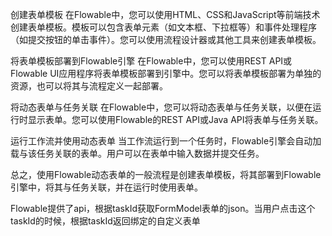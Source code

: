 创建表单模板
在Flowable中，您可以使用HTML、CSS和JavaScript等前端技术创建表单模板。模板可以包含表单元素（如文本框、下拉框等）和事件处理程序（如提交按钮的单击事件）。您可以使用流程设计器或其他工具来创建表单模板。

将表单模板部署到Flowable引擎
在Flowable中，您可以使用REST API或Flowable UI应用程序将表单模板部署到引擎中。您可以将表单模板部署为单独的资源，也可以将其与流程定义一起部署。

将动态表单与任务关联
在Flowable中，您可以将动态表单与任务关联，以便在运行时显示表单。您可以使用Flowable的REST API或Java API将表单与任务关联。

运行工作流并使用动态表单
当工作流运行到一个任务时，Flowable引擎会自动加载与该任务关联的表单。用户可以在表单中输入数据并提交任务。

总之，使用Flowable动态表单的一般流程是创建表单模板，将其部署到Flowable引擎中，将其与任务关联，并在运行时使用表单。

Flowable提供了api，根据taskId获取FormModel表单的json。当用户点击这个taskId的时候，根据taskId返回绑定的自定义表单
